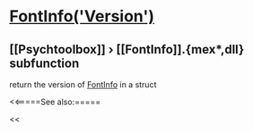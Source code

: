 # [FontInfo('Version')](FontInfo-Version) 
## [[Psychtoolbox]] &#8250; [[FontInfo]].{mex*,dll} subfunction


return the version of [FontInfo](FontInfo) in a struct  


<<=====See also:=====

<<